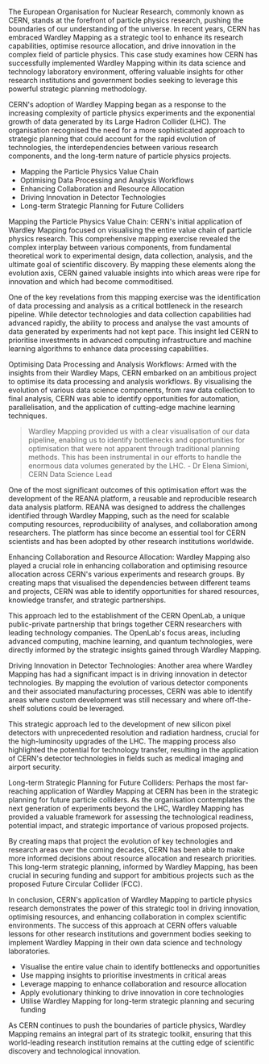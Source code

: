 The European Organisation for Nuclear Research, commonly known as CERN, stands at the forefront of particle physics research, pushing the boundaries of our understanding of the universe. In recent years, CERN has embraced Wardley Mapping as a strategic tool to enhance its research capabilities, optimise resource allocation, and drive innovation in the complex field of particle physics. This case study examines how CERN has successfully implemented Wardley Mapping within its data science and technology laboratory environment, offering valuable insights for other research institutions and government bodies seeking to leverage this powerful strategic planning methodology.

CERN's adoption of Wardley Mapping began as a response to the increasing complexity of particle physics experiments and the exponential growth of data generated by its Large Hadron Collider (LHC). The organisation recognised the need for a more sophisticated approach to strategic planning that could account for the rapid evolution of technologies, the interdependencies between various research components, and the long-term nature of particle physics projects.

- Mapping the Particle Physics Value Chain
- Optimising Data Processing and Analysis Workflows
- Enhancing Collaboration and Resource Allocation
- Driving Innovation in Detector Technologies
- Long-term Strategic Planning for Future Colliders

Mapping the Particle Physics Value Chain: CERN's initial application of Wardley Mapping focused on visualising the entire value chain of particle physics research. This comprehensive mapping exercise revealed the complex interplay between various components, from fundamental theoretical work to experimental design, data collection, analysis, and the ultimate goal of scientific discovery. By mapping these elements along the evolution axis, CERN gained valuable insights into which areas were ripe for innovation and which had become commoditised.

One of the key revelations from this mapping exercise was the identification of data processing and analysis as a critical bottleneck in the research pipeline. While detector technologies and data collection capabilities had advanced rapidly, the ability to process and analyse the vast amounts of data generated by experiments had not kept pace. This insight led CERN to prioritise investments in advanced computing infrastructure and machine learning algorithms to enhance data processing capabilities.

Optimising Data Processing and Analysis Workflows: Armed with the insights from their Wardley Maps, CERN embarked on an ambitious project to optimise its data processing and analysis workflows. By visualising the evolution of various data science components, from raw data collection to final analysis, CERN was able to identify opportunities for automation, parallelisation, and the application of cutting-edge machine learning techniques.

> Wardley Mapping provided us with a clear visualisation of our data pipeline, enabling us to identify bottlenecks and opportunities for optimisation that were not apparent through traditional planning methods. This has been instrumental in our efforts to handle the enormous data volumes generated by the LHC. - Dr Elena Simioni, CERN Data Science Lead

One of the most significant outcomes of this optimisation effort was the development of the REANA platform, a reusable and reproducible research data analysis platform. REANA was designed to address the challenges identified through Wardley Mapping, such as the need for scalable computing resources, reproducibility of analyses, and collaboration among researchers. The platform has since become an essential tool for CERN scientists and has been adopted by other research institutions worldwide.

Enhancing Collaboration and Resource Allocation: Wardley Mapping also played a crucial role in enhancing collaboration and optimising resource allocation across CERN's various experiments and research groups. By creating maps that visualised the dependencies between different teams and projects, CERN was able to identify opportunities for shared resources, knowledge transfer, and strategic partnerships.

This approach led to the establishment of the CERN OpenLab, a unique public-private partnership that brings together CERN researchers with leading technology companies. The OpenLab's focus areas, including advanced computing, machine learning, and quantum technologies, were directly informed by the strategic insights gained through Wardley Mapping.

Driving Innovation in Detector Technologies: Another area where Wardley Mapping has had a significant impact is in driving innovation in detector technologies. By mapping the evolution of various detector components and their associated manufacturing processes, CERN was able to identify areas where custom development was still necessary and where off-the-shelf solutions could be leveraged.

This strategic approach led to the development of new silicon pixel detectors with unprecedented resolution and radiation hardness, crucial for the high-luminosity upgrades of the LHC. The mapping process also highlighted the potential for technology transfer, resulting in the application of CERN's detector technologies in fields such as medical imaging and airport security.

Long-term Strategic Planning for Future Colliders: Perhaps the most far-reaching application of Wardley Mapping at CERN has been in the strategic planning for future particle colliders. As the organisation contemplates the next generation of experiments beyond the LHC, Wardley Mapping has provided a valuable framework for assessing the technological readiness, potential impact, and strategic importance of various proposed projects.

By creating maps that project the evolution of key technologies and research areas over the coming decades, CERN has been able to make more informed decisions about resource allocation and research priorities. This long-term strategic planning, informed by Wardley Mapping, has been crucial in securing funding and support for ambitious projects such as the proposed Future Circular Collider (FCC).

In conclusion, CERN's application of Wardley Mapping to particle physics research demonstrates the power of this strategic tool in driving innovation, optimising resources, and enhancing collaboration in complex scientific environments. The success of this approach at CERN offers valuable lessons for other research institutions and government bodies seeking to implement Wardley Mapping in their own data science and technology laboratories.

- Visualise the entire value chain to identify bottlenecks and opportunities
- Use mapping insights to prioritise investments in critical areas
- Leverage mapping to enhance collaboration and resource allocation
- Apply evolutionary thinking to drive innovation in core technologies
- Utilise Wardley Mapping for long-term strategic planning and securing funding

As CERN continues to push the boundaries of particle physics, Wardley Mapping remains an integral part of its strategic toolkit, ensuring that this world-leading research institution remains at the cutting edge of scientific discovery and technological innovation.